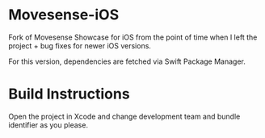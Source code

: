 # Movesense-iOS

Fork of Movesense Showcase for iOS from the point of time when I left the project + bug fixes for newer iOS versions.

For this version, dependencies are fetched via Swift Package Manager.

# Build Instructions

Open the project in Xcode and change development team and bundle identifier as you please.